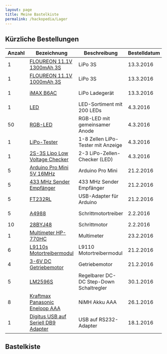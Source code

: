 ```yaml
---
layout: page
title: Meine Bastelkiste
permalink: /hackopedia/Lager
---
```


## Kürzliche Bestellungen

| Anzahl | Bezeichnung | Beschreibung | Bestelldatum | Lieferzeit | Gesamtpreis | Lieferant |
| --- | --- | --- | --- | --- | --- | --- |
| 1 | [FLOUREON 11.1V 1300mAh 3S](http://www.ebay.de/itm/381493534405) | LiPo 3S | 13.3.2016 | ? | 14,99 | [journeyofambition](http://www.ebay.de/usr/journeyofambition) |
| 1 | [FLOUREON 11.1V 1000mAh 3S](http://www.ebay.de/itm/281745744579) | LiPo 3S | 13.3.2016 | ? | 8,90 | [onlines2offlines](http://www.ebay.de/usr/onlines2offlines) |
| 1 | [iMAX B6AC](http://www.ebay.de/itm/182042386467) | LiPo Ladegerät | 13.3.2016 | ? | 25,79 (+4,99) | [3c-uk](http://www.ebay.de/usr/3c-uk) |
| 1 | [LED](http://www.ebay.de/itm/391305534063) | LED-Sortiment mit 200 LEDs | 4.3.2016 | ? | 3,99 (+1,68) | [heavends](http://www.ebay.de/usr/heavends) |
| 50 | [RGB-LED](http://www.ebay.de/itm/141321602676) | RGB-LED mit gemeinsamer Anode | 4.3.2016 | ? | 3,00 | [geniusartgallery](www.ebay.de/usr/geniusartgallery) |
| 1 | [LiPo-Tester](http://www.ebay.de/itm/161950980869) | 1-8 Zellen LiPo-Tester mit Anzeige | 4.3.2016 | ? | 2,09 | [womenfashion4evernew](http://www.ebay.de/usr/womenfashion4evernew) |
| 1 | [2S-3S Lipo Low Voltage Checker](http://www.ebay.de/itm/191716987655) | 2-3 LiPo-Zellen-Checker (LED) | 4.3.2016 | ? | 2,45 (+0,99) | [bobowaytoway](http://www.ebay.de/usr/bobowaytoway) |
| 5 | [Arduino Pro Mini 5V 16MHz](http://www.ebay.de/itm/201339780220) | Arduino Pro Mini | 21.2.2016 | 1 Woche | 14,79 | [fashionfovs](http://www.ebay.de/usr/fashionfovs) |
| 5 | [433 MHz Sender Empfänger](http://www.ebay.de/itm/201312653471) | 433 MHz Sender Empfänger | 21.2.2016 | 1 Woche | 5,20 (+2,19) | [fashionfovs](http://www.ebay.de/usr/fashionfovs) |
| 5 | [FT232RL](http://www.ebay.de/itm/201416427225) | USB-Adapter für Arduino | 21.2.2016 | 1 Woche | 2,99 (+1,99) | [fashionfovs](http://www.ebay.de/usr/fashionfovs) |
| 5 | [A4988](http://www.ebay.de/itm/400942367320) | Schrittmotortreiber | 2.2.2016 | 1,5 Wochen | 10,98 | [fashionfovs](http://www.ebay.de/usr/fashionfovs) |
| 10 | [28BYJ48](http://www.ebay.de/itm/141496338347) | Schrittmotor | 2.2.2016 | 26.2.2016 | 12,34€ | [tinxi-spain](http://www.ebay.de/usr/tinxi-spain) |
| 1 | [Multimeter HP-770HC](http://www.amazon.de/dp/B00ZFXAJ3K) | Multimeter | 23.2.2016 | 2 Tage | 39,95€ | Komerci (über Amazon) |
| 6 | [L9110s Motortreibermodul ](http://www.amazon.de/dp/B00WQPIOU0) | L9110 Motortreibermodul | 21.2.2016 | 12.3.2016 | 10,32 | März Gerste (über Amazon) |
| 4 | [3-6V DC Getriebemotor](http://www.amazon.de/dp/B008OAYP8Q) | Getriebemotor | 21.2.2016 | 12.3.2016 | 13,32 | März Gerste (über Amazon) |
| 5 | [LM2596S](http://www.amazon.de/dp/B00Q8753KQ/) | Regelbarer DC-DC Step-Down Schaltregler | 30.1.2016 | 3 Tage | 9,49€ | tinxi.com GmbH (über Amazon) |
| 8 | [Kraftmax Panasonic Eneloop AAA](http://www.amazon.de/gp/product/B00KNVNK5S) | NiMH Akku AAA | 26.1.2016 | 3 Tage | 15,97€ | Amazon |
| 1 | [Digitus USB auf Seriell DB9 Adapter](http://www.amazon.de/gp/product/B0030IT780) | USB auf RS232-Adapter | 18.1.2016 | 3 Tage | 10,99€ | Amazon |


## Bastelkiste

